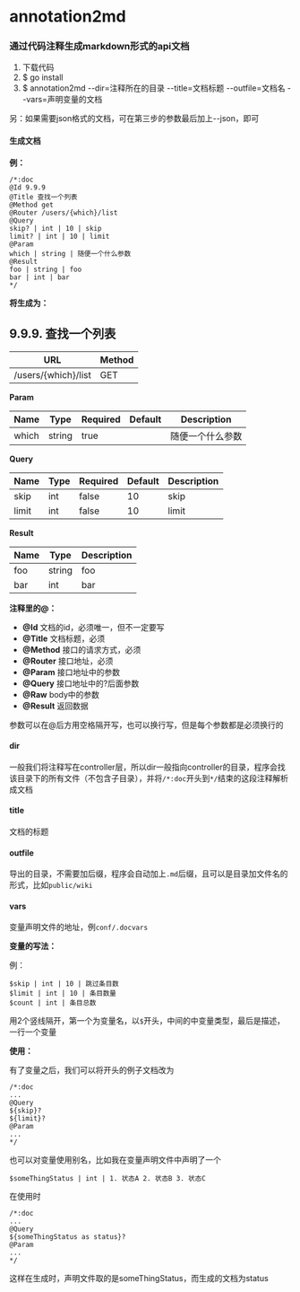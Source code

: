 # annotation2md

### 通过代码注释生成markdown形式的api文档

1. 下载代码
2. $ go install
3. $ annotation2md --dir=注释所在的目录 --title=文档标题 --outfile=文档名 --vars=声明变量的文档

另：如果需要json格式的文档，可在第三步的参数最后加上--json，即可

#### 生成文档

**例：**

```
/*:doc
@Id 9.9.9
@Title 查找一个列表
@Method get
@Router /users/{which}/list
@Query
skip? | int | 10 | skip
limit? | int | 10 | limit
@Param
which | string | 随便一个什么参数
@Result
foo | string | foo
bar | int | bar
*/
```

**将生成为：**

## 9.9.9. 查找一个列表

|URL|Method|
|-|-|
|/users/{which}/list|GET|

**Param**

|Name|Type|Required|Default|Description|
|-|-|-|-|-|
|which|string|true||随便一个什么参数|

**Query**

|Name|Type|Required|Default|Description|
|-|-|-|-|-|
|skip|int|false|10|skip|
|limit|int|false|10|limit|

**Result**

|Name|Type|Description|
|-|-|-|
|foo|string|foo|
|bar|int|bar|

**注释里的@：**

- **@Id** 文档的id，必须唯一，但不一定要写
- **@Title** 文档标题，必须
- **@Method** 接口的请求方式，必须
- **@Router** 接口地址，必须
- **@Param** 接口地址中的参数
- **@Query** 接口地址中的?后面参数
- **@Raw** body中的参数
- **@Result** 返回数据

参数可以在@后方用空格隔开写，也可以换行写，但是每个参数都是必须换行的



#### dir

一般我们将注释写在controller层，所以dir一般指向controller的目录，程序会找该目录下的所有文件（不包含子目录），并将`/*:doc`开头到`*/`结束的这段注释解析成文档

#### title

文档的标题

#### outfile

导出的目录，不需要加后缀，程序会自动加上`.md`后缀，且可以是目录加文件名的形式，比如`public/wiki`

#### vars

变量声明文件的地址，例`conf/.docvars`

**变量的写法：**

例： 
```
$skip | int | 10 | 跳过条目数
$limit | int | 10 | 条目数量
$count | int | 条目总数
```
用2个竖线隔开，第一个为变量名，以`$`开头，中间的中变量类型，最后是描述，一行一个变量

**使用：**

有了变量之后，我们可以将开头的例子文档改为
```
/*:doc
...
@Query
${skip}?
${limit}?
@Param
...
*/
```

也可以对变量使用别名，比如我在变量声明文件中声明了一个
```
$someThingStatus | int | 1. 状态A 2. 状态B 3. 状态C
```

在使用时
```
/*:doc
...
@Query
${someThingStatus as status}?
@Param
...
*/
```
这样在生成时，声明文件取的是someThingStatus，而生成的文档为status